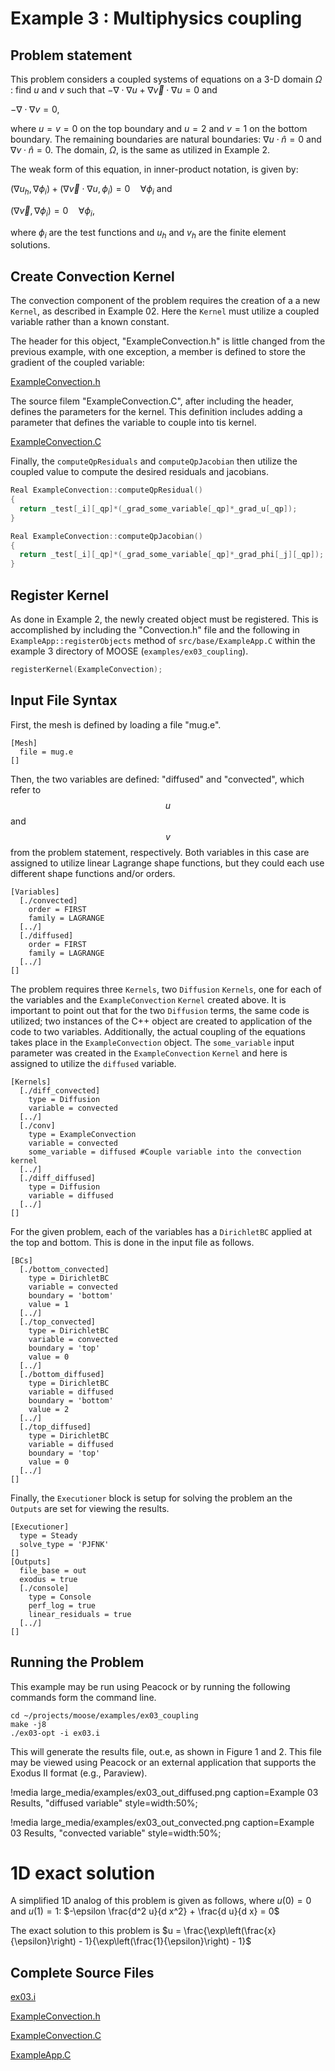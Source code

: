 # Example 3 : Multiphysics coupling

[](---)

## Problem statement

This problem considers a coupled systems of equations on a 3-D domain $\Omega$ : find $u$ and $v$ such that 
$-\nabla \cdot \nabla u + \nabla\vec{v} \cdot \nabla u = 0$ and

$-\nabla \cdot \nabla v = 0$,

where $u=v=0$ on the top boundary and $u=2$ and $v=1$ on the bottom boundary. The remaining boundaries are natural boundaries: $\nabla u \cdot \hat{n} = 0$ and $\nabla v \cdot \hat{n} = 0$. The domain, $\Omega$, is the same as utilized in Example 2.

The weak form of this equation, in inner-product notation, is given by:

$(\nabla u_h, \nabla \phi_i) + (\nabla\vec{v} \cdot \nabla u, \phi_i)= 0 \quad \forall  \phi_i$ and

$(\nabla\vec{v}, \nabla\phi_i)= 0 \quad \forall  \phi_i$,

where $\phi_i$ are the test functions and $u_h$ and $v_h$ are the finite element solutions.

[](---)

## Create Convection Kernel

The convection component of the problem requires the creation of a a new `Kernel`, as described in Example 02. Here the `Kernel` must utilize a coupled variable rather than a known constant. 

The header for this object, "ExampleConvection.h" is little changed from the previous example, with one exception, a member is defined to store the gradient of the coupled variable:

[ExampleConvection.h](https://github.com/idaholab/moose/blob/devel/examples/ex03_coupling/include/kernels/ExampleConvection.h)

The source filem "ExampleConvection.C", after including the header, defines the parameters for the kernel. This definition includes adding a parameter that defines the variable to couple into tis kernel.

[ExampleConvection.C](https://github.com/idaholab/moose/blob/devel/examples/ex03_coupling/src/kernels/ExampleConvection.C)

Finally, the `computeQpResiduals` and `computeQpJacobian` then utilize the coupled value to compute the desired residuals and jacobians.

```cpp
Real ExampleConvection::computeQpResidual()
{
  return _test[_i][_qp]*(_grad_some_variable[_qp]*_grad_u[_qp]);
}
```

```cpp
Real ExampleConvection::computeQpJacobian()
{
  return _test[_i][_qp]*(_grad_some_variable[_qp]*_grad_phi[_j][_qp]);
}
```

 

## Register Kernel

As done in Example 2, the newly created object must be registered. This is accomplished by including the "Convection.h" file and the following in `ExampleApp::registerObjects` method of `src/base/ExampleApp.C` within the example 3 directory of MOOSE (`examples/ex03_coupling`).

```cpp
registerKernel(ExampleConvection); 
```

[](---)

## Input File Syntax

First, the mesh is defined by loading a file "mug.e".

```puppet
[Mesh]
  file = mug.e
[]
```

Then, the two variables are defined: "diffused" and "convected", which refer to $$u$$ and $$v$$ from the problem statement, respectively. Both variables in this case are assigned to utilize linear Lagrange shape functions, but they could each use different shape functions and/or orders.

```puppet
[Variables]
  [./convected]
    order = FIRST
    family = LAGRANGE
  [../]
  [./diffused]
    order = FIRST
    family = LAGRANGE
  [../]
[]
```

The problem requires three `Kernels`, two `Diffusion` `Kernels`, one for each of the variables and the `ExampleConvection` `Kernel` created above. It is important to point out that for the two `Diffusion` terms, the same code is utilized; two instances of the C++ object are created to application of the code to two variables.  Additionally, the actual coupling of the equations takes place in the `ExampleConvection` object. The `some_variable` input parameter was created in the `ExampleConvection` `Kernel` and here is assigned to utilize the `diffused` variable.

```puppet
[Kernels]
  [./diff_convected]
    type = Diffusion
    variable = convected
  [../]
  [./conv]
    type = ExampleConvection
    variable = convected
    some_variable = diffused #Couple variable into the convection kernel
  [../]
  [./diff_diffused]
    type = Diffusion
    variable = diffused
  [../]
[]
```

For the given problem, each of the variables has a `DirichletBC` applied at the top and bottom. This is done in the input file as follows.

```puppet
[BCs]
  [./bottom_convected]
    type = DirichletBC
    variable = convected
    boundary = 'bottom'
    value = 1
  [../]
  [./top_convected]
    type = DirichletBC
    variable = convected
    boundary = 'top'
    value = 0
  [../]
  [./bottom_diffused]
    type = DirichletBC
    variable = diffused
    boundary = 'bottom'
    value = 2
  [../]
  [./top_diffused]
    type = DirichletBC
    variable = diffused
    boundary = 'top'
    value = 0
  [../]
[]
```

Finally, the `Executioner` block is setup for solving the problem an the `Outputs` are set for viewing the results.

```puppet
[Executioner]
  type = Steady
  solve_type = 'PJFNK'
[]
[Outputs]
  file_base = out
  exodus = true
  [./console]
    type = Console
    perf_log = true
    linear_residuals = true
  [../]
[]
```

[](---)

## Running the Problem

This example may be run using Peacock or by running the following commands form the command line.

```
cd ~/projects/moose/examples/ex03_coupling
make -j8
./ex03-opt -i ex03.i
```

This will generate the results file, out.e, as shown in Figure 1 and 2. This file may be viewed using Peacock or an external application that supports the Exodus II format (e.g., Paraview).

!media large_media/examples/ex03_out_diffused.png
       caption=Example 03 Results, "diffused variable"
       style=width:50%;

!media large_media/examples/ex03_out_convected.png
       caption=Example 03 Results, "convected variable"
       style=width:50%;


# 1D exact solution

 A simplified 1D analog of this problem is given as follows, where $u(0)=0$ and $u(1)=1$:
$-\epsilon \frac{d^2 u}{d x^2} + \frac{d u}{d x} = 0$

The exact solution to this problem is
$u = \frac{\exp\left(\frac{x}{\epsilon}\right) - 1}{\exp\left(\frac{1}{\epsilon}\right) - 1}$


[](---)

## Complete Source Files

[ex03.i](https://github.com/idaholab/moose/blob/devel/examples/ex03_coupling/ex03.i)      

[ExampleConvection.h](https://github.com/idaholab/moose/blob/devel/examples/ex03_coupling/include/kernels/ExampleConvection.h)

[ExampleConvection.C](https://github.com/idaholab/moose/tree/devel/examples/ex03_coupling/src/kernels/ExampleConvection.C)

[ExampleApp.C](https://github.com/idaholab/moose/blob/devel/examples/ex03_coupling/src/base/ExampleApp.C)


